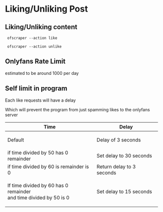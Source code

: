 # Liking/Unliking Post

## Liking/Unliking content

```
 ofscraper --action like
```

```
 ofscraper --action unlike
```

## Onlyfans Rate Limit

estimated to be around 1000 per day

## Self limit in program

Each like requests will have a delay&#x20;

Which will prevent the program from just spamming likes to the onlyfans server

| Time                                                                        | Delay                     |
| --------------------------------------------------------------------------- | ------------------------- |
| <p>Default <br></p>                                                         | Delay of 3 seconds        |
| if time divided by 50 has 0 remainder                                       | Set delay to 30 seconds   |
| if time divided by 60 is remainder is 0                                     | Return delay to 3 seconds |
| <p>If time divided by 60 has 0 remainder<br>and time divided by 50 is 0</p> | Set delay to 15 seconds   |



